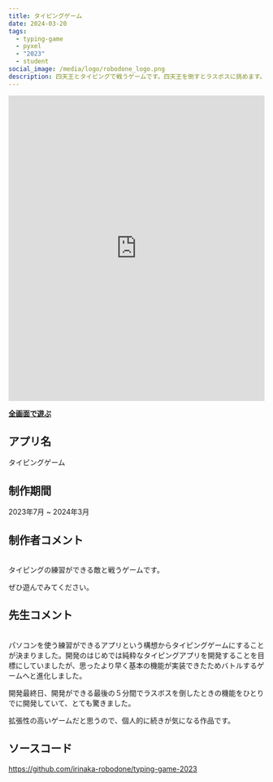 ```yaml
---
title: タイピングゲーム
date: 2024-03-20
tags:
  - typing-game
  - pyxel
  - "2023"
  - student
social_image: /media/logo/robodone_logo.png
description: 四天王とタイピングで戦うゲームです。四天王を倒すとラスボスに挑めます。Python で Pyxel というゲーム開発エンジンを使って開発しました。キーボードが必要です。
---
```


<iframe src="https://irinaka-robodone.github.io/typing-game-2023/" width="100%" height="600px" frameborder="0" scrolling="no"></iframe>

<b>[全画面で遊ぶ](https://irinaka-robodone.github.io/typing-game-2023/)</b>

## アプリ名
タイピングゲーム

## 制作期間
2023年7月 ~ 2024年3月

## 制作者コメント
<br>
タイピングの練習ができる敵と戦うゲームです。

ぜひ遊んでみてください。

## 先生コメント
<br>
パソコンを使う練習ができるアプリという構想からタイピングゲームにすることが決まりました。開発のはじめでは純粋なタイピングアプリを開発することを目標にしていましたが、思ったより早く基本の機能が実装できたためバトルするゲームへと進化しました。

開発最終日、開発ができる最後の５分間でラスボスを倒したときの機能をひとりでに開発していて、とても驚きました。

拡張性の高いゲームだと思うので、個人的に続きが気になる作品です。

## ソースコード
https://github.com/irinaka-robodone/typing-game-2023